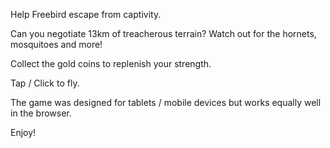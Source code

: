 Help Freebird escape from captivity.

Can you negotiate 13km of treacherous terrain? Watch out for the hornets, mosquitoes and more!
Collect the gold coins to replenish your strength.

Tap / Click to fly.

The game was designed for tablets / mobile devices but works equally well in the browser.

Enjoy!